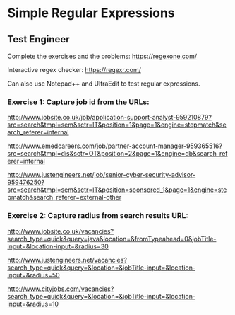 # Simple Regular Expressions

## Test Engineer

Complete the exercises and the problems: https://regexone.com/

Interactive regex checker: https://regexr.com/

Can also use Notepad++ and UltraEdit to test regular expressions.

### Exercise 1: Capture job id from the URLs:

http://www.jobsite.co.uk/job/application-support-analyst-959210879?src=search&tmpl=sem&sctr=IT&position=1&page=1&engine=stepmatch&search_referer=internal

http://www.emedcareers.com/job/partner-account-manager-959365516?src=search&tmpl=dis&sctr=OT&position=2&page=1&engine=db&search_referer=internal 

http://www.justengineers.net/job/senior-cyber-security-advisor-959476250?src=search&tmpl=sem&sctr=IT&position=sponsored_1&page=1&engine=stepmatch&search_referer=external-other 


### Exercise 2: Capture radius from search results URL:

http://www.jobsite.co.uk/vacancies?search_type=quick&query=java&location=&fromTypeahead=0&jobTitle-input=&location-input=&radius=30

http://www.justengineers.net/vacancies?search_type=quick&query=&location=&jobTitle-input=&location-input=&radius=50 

http://www.cityjobs.com/vacancies?search_type=quick&query=&location=&jobTitle-input=&location-input=&radius=10 
                                                                                                    
